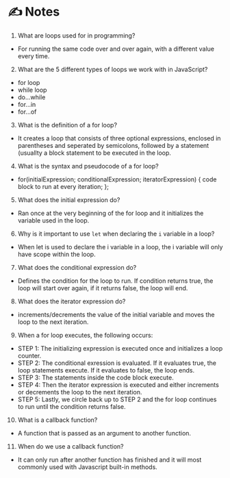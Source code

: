 # ✍️ Notes

1. What are loops used for in programming?

- For running the same code over and over again, with a different value every time.

2. What are the 5 different types of loops we work with in JavaScript?

- for loop
- while loop
- do...while
- for...in
- for...of

3. What is the definition of a for loop?

- It creates a loop that consists of three optional expressions, enclosed in parentheses
and seperated by semicolons, followed by a statement (usuallty a block statement to be executed in the loop.

4. What is the syntax and pseudocode of a for loop?

- for(initialExpression; conditionalExpression; iteratorExpression) {
 code block to run at every iteration;
 };

5. What does the initial expression do?

- Ran once at the very beginning of the for loop and it initializes the variable used in the loop.

6. Why is it important to use `let` when declaring the `i` variable in a loop?

- When let is used to declare the i variable in a loop, the i variable will only have scope within the loop.

7. What does the conditional expression do?

- Defines the condition for the loop to run. If condition returns true, the loop will start over again, if it returns false, the loop will end.

8. What does the iterator expression do?

- increments/decrements the value of the initial variable and moves the loop to the next iteration.

9. When a for loop executes, the following occurs:

- STEP 1: The initializing expression is executed once and initializes a loop counter.
- STEP 2: The conditional exression is evaluated. If it evaluates true, the loop statements execute. If it evaluates to false, the loop ends.
- STEP 3: The statements inside the code block execute.
- STEP 4: Then the iterator expression is executed and either increments or decrements the loop to the next iteration.
- STEP 5: Lastly, we circle back up to STEP 2 and the for loop continues to run until the condition returns false.

10. What is a callback function?

- A function that is passed as an argument to another function.

11. When do we use a callback function?

- It can only run after another function has finished and it will most commonly used with Javascript built-in methods.